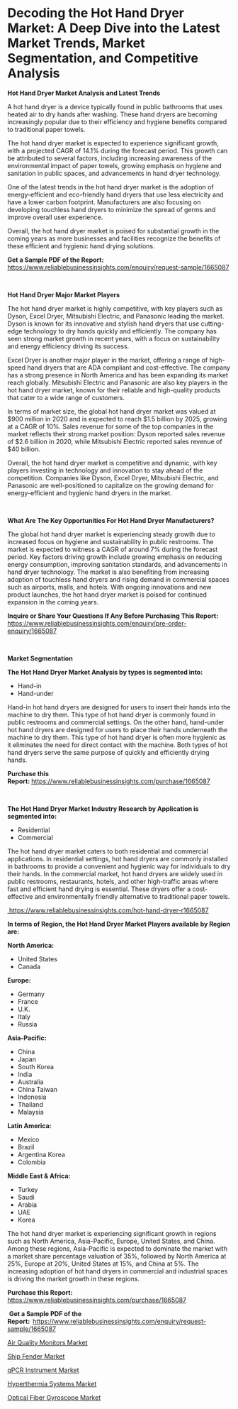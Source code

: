 <p><h1>Decoding the Hot Hand Dryer Market: A Deep Dive into the Latest Market Trends, Market Segmentation, and Competitive Analysis</h1></p><p><strong>Hot Hand Dryer Market Analysis and Latest Trends</strong></p>
<p><p>A hot hand dryer is a device typically found in public bathrooms that uses heated air to dry hands after washing. These hand dryers are becoming increasingly popular due to their efficiency and hygiene benefits compared to traditional paper towels.</p><p>The hot hand dryer market is expected to experience significant growth, with a projected CAGR of 14.1% during the forecast period. This growth can be attributed to several factors, including increasing awareness of the environmental impact of paper towels, growing emphasis on hygiene and sanitation in public spaces, and advancements in hand dryer technology.</p><p>One of the latest trends in the hot hand dryer market is the adoption of energy-efficient and eco-friendly hand dryers that use less electricity and have a lower carbon footprint. Manufacturers are also focusing on developing touchless hand dryers to minimize the spread of germs and improve overall user experience.</p><p>Overall, the hot hand dryer market is poised for substantial growth in the coming years as more businesses and facilities recognize the benefits of these efficient and hygienic hand drying solutions.</p></p>
<p><strong>Get a Sample PDF of the Report:&nbsp;</strong> <a href="https://www.reliablebusinessinsights.com/enquiry/request-sample/1665087">https://www.reliablebusinessinsights.com/enquiry/request-sample/1665087</a></p>
<p>&nbsp;</p>
<p><strong>Hot Hand Dryer Major Market Players</strong></p>
<p><p>The hot hand dryer market is highly competitive, with key players such as Dyson, Excel Dryer, Mitsubishi Electric, and Panasonic leading the market. Dyson is known for its innovative and stylish hand dryers that use cutting-edge technology to dry hands quickly and efficiently. The company has seen strong market growth in recent years, with a focus on sustainability and energy efficiency driving its success.</p><p>Excel Dryer is another major player in the market, offering a range of high-speed hand dryers that are ADA compliant and cost-effective. The company has a strong presence in North America and has been expanding its market reach globally. Mitsubishi Electric and Panasonic are also key players in the hot hand dryer market, known for their reliable and high-quality products that cater to a wide range of customers.</p><p>In terms of market size, the global hot hand dryer market was valued at $900 million in 2020 and is expected to reach $1.5 billion by 2025, growing at a CAGR of 10%. Sales revenue for some of the top companies in the market reflects their strong market position: Dyson reported sales revenue of $2.6 billion in 2020, while Mitsubishi Electric reported sales revenue of $40 billion.</p><p>Overall, the hot hand dryer market is competitive and dynamic, with key players investing in technology and innovation to stay ahead of the competition. Companies like Dyson, Excel Dryer, Mitsubishi Electric, and Panasonic are well-positioned to capitalize on the growing demand for energy-efficient and hygienic hand dryers in the market.</p></p>
<p>&nbsp;</p>
<p><strong>What Are The Key Opportunities For Hot Hand Dryer Manufacturers?</strong></p>
<p><p>The global hot hand dryer market is experiencing steady growth due to increased focus on hygiene and sustainability in public restrooms. The market is expected to witness a CAGR of around 7% during the forecast period. Key factors driving growth include growing emphasis on reducing energy consumption, improving sanitation standards, and advancements in hand dryer technology. The market is also benefiting from increasing adoption of touchless hand dryers and rising demand in commercial spaces such as airports, malls, and hotels. With ongoing innovations and new product launches, the hot hand dryer market is poised for continued expansion in the coming years.</p></p>
<p><strong>Inquire or Share Your Questions If Any Before Purchasing This Report:</strong> <a href="https://www.reliablebusinessinsights.com/enquiry/pre-order-enquiry/1665087">https://www.reliablebusinessinsights.com/enquiry/pre-order-enquiry/1665087</a></p>
<p>&nbsp;</p>
<p><strong>Market Segmentation</strong></p>
<p><strong>The Hot Hand Dryer Market Analysis by types is segmented into:</strong></p>
<p><ul><li>Hand-in</li><li>Hand-under</li></ul></p>
<p><p>Hand-in hot hand dryers are designed for users to insert their hands into the machine to dry them. This type of hot hand dryer is commonly found in public restrooms and commercial settings. On the other hand, hand-under hot hand dryers are designed for users to place their hands underneath the machine to dry them. This type of hot hand dryer is often more hygienic as it eliminates the need for direct contact with the machine. Both types of hot hand dryers serve the same purpose of quickly and efficiently drying hands.</p></p>
<p><strong>Purchase this Report:&nbsp;</strong><a href="https://www.reliablebusinessinsights.com/purchase/1665087">https://www.reliablebusinessinsights.com/purchase/1665087</a></p>
<p>&nbsp;</p>
<p><strong>The Hot Hand Dryer Market Industry Research by Application is segmented into:</strong></p>
<p><ul><li>Residential</li><li>Commercial</li></ul></p>
<p><p>The hot hand dryer market caters to both residential and commercial applications. In residential settings, hot hand dryers are commonly installed in bathrooms to provide a convenient and hygienic way for individuals to dry their hands. In the commercial market, hot hand dryers are widely used in public restrooms, restaurants, hotels, and other high-traffic areas where fast and efficient hand drying is essential. These dryers offer a cost-effective and environmentally friendly alternative to traditional paper towels.</p></p>
<p><a href="https://www.reliablebusinessinsights.com/hot-hand-dryer-r1665087">&nbsp;https://www.reliablebusinessinsights.com/hot-hand-dryer-r1665087</a></p>
<p><strong>In terms of Region, the Hot Hand Dryer Market Players available by Region are:</strong></p>
<p>
    <p> <strong> North America: </strong>
        <ul>
            <li>United States</li>
            <li>Canada</li>
        </ul>
        </p> 
    <p> <strong> Europe: </strong>
        <ul>
            <li>Germany</li>
            <li>France</li>
            <li>U.K.</li>
            <li>Italy</li>
            <li>Russia</li>
        </ul>
        </p> 
    <p> <strong> Asia-Pacific: </strong>
        <ul>
            <li>China</li>
            <li>Japan</li>
            <li>South Korea</li>
            <li>India</li>
            <li>Australia</li>
            <li>China Taiwan</li>
            <li>Indonesia</li>
            <li>Thailand</li>
            <li>Malaysia</li>
        </ul>
        </p> 
    <p> <strong> Latin America: </strong>
        <ul>
            <li>Mexico</li>
            <li>Brazil</li>
            <li>Argentina Korea</li>
            <li>Colombia</li>
        </ul>
        </p> 
    <p> <strong> Middle East & Africa: </strong>
        <ul>
            <li>Turkey</li>
            <li>Saudi</li>
            <li>Arabia</li>
            <li>UAE</li>
            <li>Korea</li>
        </ul>
    </p>
    </p>
<p><p>The hot hand dryer market is experiencing significant growth in regions such as North America, Asia-Pacific, Europe, United States, and China. Among these regions, Asia-Pacific is expected to dominate the market with a market share percentage valuation of 35%, followed by North America at 25%, Europe at 20%, United States at 15%, and China at 5%. The increasing adoption of hot hand dryers in commercial and industrial spaces is driving the market growth in these regions.</p></p>
<p><strong>Purchase this Report: </strong><a href="https://www.reliablebusinessinsights.com/purchase/1665087">https://www.reliablebusinessinsights.com/purchase/1665087</a></p>
<p>&nbsp;<strong>Get a Sample PDF of the Report:&nbsp;&nbsp;</strong><a href="https://www.reliablebusinessinsights.com/enquiry/request-sample/1665087">https://www.reliablebusinessinsights.com/enquiry/request-sample/1665087</a></p>
<p><strong></strong></p>
<p><p><a href="https://medium.com/@ransomohns/air-quality-monitors-market-research-report-market-forecast-and-growth-prospects-with-a-steady-32d75a164a5a">Air Quality Monitors Market</a></p><p><a href="https://medium.com/@guyskiles48/ship-fender-market-a-global-and-regional-analysis-focus-on-region-country-level-analysis-and-62f3f58ab466">Ship Fender Market</a></p><p><a href="https://medium.com/@nettieboyle28/qpcr-instrument-market-global-market-share-and-ranking-overall-sales-and-demand-forecast-2024-627ad448004a">qPCR Instrument Market</a></p><p><a href="https://github.com/yazulaeha/Market-Research-Report-List-1/blob/main/hyperthermia-systems-market.md">Hyperthermia Systems Market</a></p><p><a href="https://medium.com/@dellkoepp_34276/optical-fiber-gyroscope-market-size-share-trends-analysis-report-by-end-use-marine-d7ed914e4b59">Optical Fiber Gyroscope Market</a></p></p>